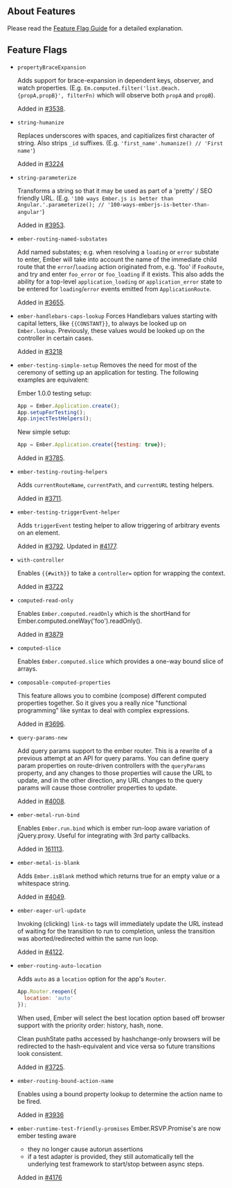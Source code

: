 ## About Features

Please read the [Feature Flag Guide](http://emberjs.com/guides/configuring-ember/feature-flags/)
for a detailed explanation.

## Feature Flags

* `propertyBraceExpansion`

  Adds support for brace-expansion in dependent keys, observer, and watch properties.
  (E.g. `Em.computed.filter('list.@each.{propA,propB}', filterFn)` which will observe both
  `propA` and `propB`).

  Added in [#3538](https://github.com/emberjs/ember.js/pull/3538).
* `string-humanize`

  Replaces underscores with spaces, and capitializes first character of string.
  Also strips `_id` suffixes. (E.g. `'first_name'.humanize() // 'First name'`)

  Added in [#3224](https://github.com/emberjs/ember.js/pull/3224)
* `string-parameterize`

  Transforms a string so that it may be used as part of a 'pretty' / SEO friendly URL.
  (E.g. `'100 ways Ember.js is better than Angular.'.parameterize(); // '100-ways-emberjs-is-better-than-angular'`)

  Added in [#3953](https://github.com/emberjs/ember.js/pull/3953).

* `ember-routing-named-substates`

  Add named substates; e.g. when resolving a `loading` or `error`
  substate to enter, Ember will take into account the name of the
  immediate child route that the `error`/`loading` action originated
  from, e.g. 'foo' if `FooRoute`, and try and enter `foo_error` or
  `foo_loading` if it exists. This also adds the ability for a
  top-level `application_loading` or `application_error` state to
  be entered for `loading`/`error` events emitted from
  `ApplicationRoute`.

  Added in [#3655](https://github.com/emberjs/ember.js/pull/3655).

* `ember-handlebars-caps-lookup`
  Forces Handlebars values starting with capital letters, like `{{CONSTANT}}`,
  to always be looked up on `Ember.lookup`. Previously, these values would be
  looked up on the controller in certain cases.

  Added in [#3218](https://github.com/emberjs/ember.js/pull/3218)

* `ember-testing-simple-setup`
  Removes the need for most of the ceremony of setting up an application for testing. The following
  examples are equivalent:

  Ember 1.0.0 testing setup:

  ```javascript
  App = Ember.Application.create();
  App.setupForTesting();
  App.injectTestHelpers();
  ```

  New simple setup:

  ```javascript
  App = Ember.Application.create({testing: true});
  ```

  Added in [#3785](https://github.com/emberjs/ember.js/pull/3785).

* `ember-testing-routing-helpers`

  Adds `currentRouteName`, `currentPath`, and `currentURL` testing helpers.

  Added in [#3711](https://github.com/emberjs/ember.js/pull/3711).

* `ember-testing-triggerEvent-helper`

  Adds `triggerEvent` testing helper to allow triggering of arbitrary events on an
  element.

  Added in [#3792](https://github.com/emberjs/ember.js/pull/3792).
  Updated in [#4177](https://github.com/emberjs/ember.js/pull/4177).

* `with-controller`

  Enables `{{#with}}` to take a `controller=` option for wrapping the context.

  Added in [#3722](https://github.com/emberjs/ember.js/pull/3722)


* `computed-read-only`

  Enables `Ember.computed.readOnly` which is the shortHand for
  Ember.computed.oneWay('foo').readOnly().

  Added in [#3879](https://github.com/emberjs/ember.js/pull/3879)

* `computed-slice`

  Enables `Ember.computed.slice` which provides a one-way bound
  slice of arrays.

* `composable-computed-properties`

  This feature allows you to combine (compose) different computed
  properties together. So it gives you a really nice "functional
  programming" like syntax to deal with complex expressions.

  Added in [#3696](https://github.com/emberjs/ember.js/pull/3696).

* `query-params-new`

  Add query params support to the ember router. This is a rewrite of a
  previous attempt at an API for query params. You can define query
  param properties on route-driven controllers with the `queryParams`
  property, and any changes to those properties will cause the URL
  to update, and in the other direction, any URL changes to the query
  params will cause those controller properties to update.

  Added in [#4008](https://github.com/emberjs/ember.js/pull/4008).

* `ember-metal-run-bind`

  Enables `Ember.run.bind` which is ember run-loop aware variation of
  jQuery.proxy.  Useful for integrating with 3rd party callbacks.

  Added in [161113](https://github.com/emberjs/ember.js/commit/161113a9e5fad7f6dfde09a053166a05660a0051).

* `ember-metal-is-blank`

  Adds `Ember.isBlank` method which returns true for an empty value or
  a whitespace string.

  Added in [#4049](https://github.com/emberjs/ember.js/pull/4049).  

* `ember-eager-url-update`

  Invoking (clicking) `link-to` tags will immediately update the URL
  instead of waiting for the transition to run to completion, unless
  the transition was aborted/redirected within the same run loop.

  Added in [#4122](https://github.com/emberjs/ember.js/pull/4122).

* `ember-routing-auto-location`

  Adds `auto` as a `location` option for the app's `Router`.

  ```javascript
  App.Router.reopen({
    location: 'auto'
  });
  ```

  When used, Ember will select the best location option based off browser
  support with the priority order: history, hash, none.

  Clean pushState paths accessed by hashchange-only browsers will be redirected
  to the hash-equivalent and vice versa so future transitions look consistent.

  Added in [#3725](https://github.com/emberjs/ember.js/pull/3725).

* `ember-routing-bound-action-name`

  Enables using a bound property lookup to determine the action name to
  be fired.

  Added in [#3936](https://github.com/emberjs/ember.js/pull/3936)

* `ember-runtime-test-friendly-promises`
  Ember.RSVP.Promise's are now ember testing aware

  - they no longer cause autorun assertions
  - if a test adapter is provided, they still automatically tell the
    underlying test framework to start/stop between async steps.

  Added in [#4176](https://github.com/emberjs/ember.js/pull/4176)
